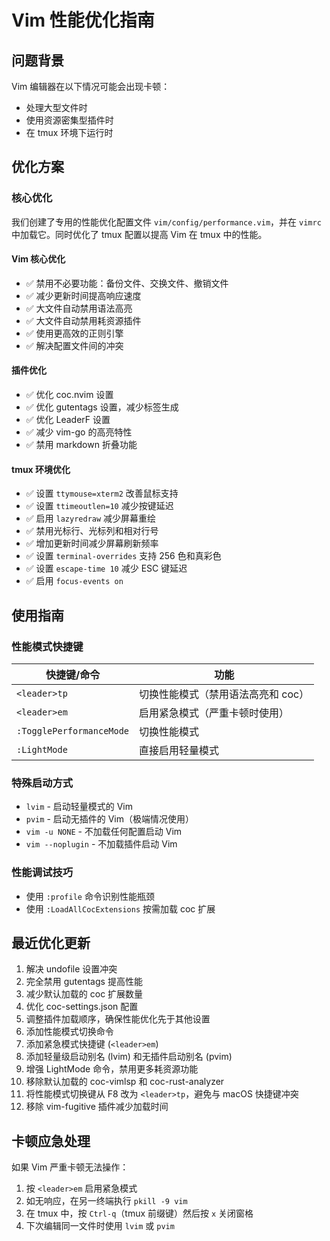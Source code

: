# Vim 性能优化指南

## 问题背景
Vim 编辑器在以下情况可能会出现卡顿：
- 处理大型文件时
- 使用资源密集型插件时
- 在 tmux 环境下运行时

## 优化方案

### 核心优化
我们创建了专用的性能优化配置文件 `vim/config/performance.vim`，并在 `vimrc` 中加载它。同时优化了 tmux 配置以提高 Vim 在 tmux 中的性能。

#### Vim 核心优化
- ✅ 禁用不必要功能：备份文件、交换文件、撤销文件
- ✅ 减少更新时间提高响应速度
- ✅ 大文件自动禁用语法高亮
- ✅ 大文件自动禁用耗资源插件
- ✅ 使用更高效的正则引擎
- ✅ 解决配置文件间的冲突

#### 插件优化
- ✅ 优化 coc.nvim 设置
- ✅ 优化 gutentags 设置，减少标签生成
- ✅ 优化 LeaderF 设置
- ✅ 减少 vim-go 的高亮特性
- ✅ 禁用 markdown 折叠功能

#### tmux 环境优化
- ✅ 设置 `ttymouse=xterm2` 改善鼠标支持
- ✅ 设置 `ttimeoutlen=10` 减少按键延迟
- ✅ 启用 `lazyredraw` 减少屏幕重绘
- ✅ 禁用光标行、光标列和相对行号
- ✅ 增加更新时间减少屏幕刷新频率
- ✅ 设置 `terminal-overrides` 支持 256 色和真彩色
- ✅ 设置 `escape-time 10` 减少 ESC 键延迟
- ✅ 启用 `focus-events on`

## 使用指南

### 性能模式快捷键
| 快捷键/命令 | 功能 |
|------------|------|
| `<leader>tp` | 切换性能模式（禁用语法高亮和 coc） |
| `<leader>em` | 启用紧急模式（严重卡顿时使用） |
| `:TogglePerformanceMode` | 切换性能模式 |
| `:LightMode` | 直接启用轻量模式 |

### 特殊启动方式
- `lvim` - 启动轻量模式的 Vim
- `pvim` - 启动无插件的 Vim（极端情况使用）
- `vim -u NONE` - 不加载任何配置启动 Vim
- `vim --noplugin` - 不加载插件启动 Vim

### 性能调试技巧
- 使用 `:profile` 命令识别性能瓶颈
- 使用 `:LoadAllCocExtensions` 按需加载 coc 扩展

## 最近优化更新
1. 解决 undofile 设置冲突
2. 完全禁用 gutentags 提高性能
3. 减少默认加载的 coc 扩展数量
4. 优化 coc-settings.json 配置
5. 调整插件加载顺序，确保性能优化先于其他设置
6. 添加性能模式切换命令
7. 添加紧急模式快捷键 (`<leader>em`)
8. 添加轻量级启动别名 (lvim) 和无插件启动别名 (pvim)
9. 增强 LightMode 命令，禁用更多耗资源功能
10. 移除默认加载的 coc-vimlsp 和 coc-rust-analyzer
11. 将性能模式切换键从 F8 改为 `<leader>tp`，避免与 macOS 快捷键冲突
12. 移除 vim-fugitive 插件减少加载时间

## 卡顿应急处理
如果 Vim 严重卡顿无法操作：
1. 按 `<leader>em` 启用紧急模式
2. 如无响应，在另一终端执行 `pkill -9 vim`
3. 在 tmux 中，按 `Ctrl-q`（tmux 前缀键）然后按 `x` 关闭窗格
4. 下次编辑同一文件时使用 `lvim` 或 `pvim`
